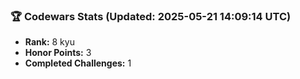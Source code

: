 ### 🏆 Codewars Stats (Updated: 2025-05-21 14:09:14 UTC)

- **Rank:** 8 kyu
- **Honor Points:** 3
- **Completed Challenges:** 1
